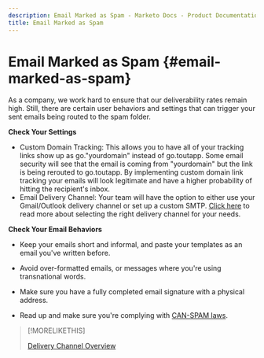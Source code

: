 ```yaml
---
description: Email Marked as Spam - Marketo Docs - Product Documentation
title: Email Marked as Spam
---
```

# Email Marked as Spam {#email-marked-as-spam}

As a company, we work hard to ensure that our deliverability rates remain high. Still, there are certain user behaviors and settings that can trigger your sent emails being routed to the spam folder.

**Check Your Settings**

* Custom Domain Tracking: This allows you to have all of your tracking links show up as go."yourdomain" instead of go.toutapp. Some email security will see that the email is coming from "yourdomain" but the link is being rerouted to go.toutapp. By implementing custom domain link tracking your emails will look legitimate and have a higher probability of hitting the recipient's inbox.
* Email Delivery Channel: Your team will have the option to either use your Gmail/Outlook delivery channel or set up a custom SMTP. [Click here](/help/marketo/product-docs/marketo-sales-insight/actions/email/email-delivery/delivery-channel-overview.md) to read more about selecting the right delivery channel for your needs.

**Check Your Email Behaviors**

* Keep your emails short and informal, and paste your templates as an email you've written before.

* Avoid over-formatted emails, or messages where you're using transnational words.

* Make sure you have a fully completed email signature with a physical address.

* Read up and make sure you're complying with [CAN-SPAM laws](https://www.ftc.gov/tips-advice/business-center/guidance/can-spam-act-compliance-guide-business).

>[!MORELIKETHIS]
>
>[Delivery Channel Overview](/help/marketo/product-docs/marketo-sales-insight/actions/email/email-delivery/delivery-channel-overview.md)
